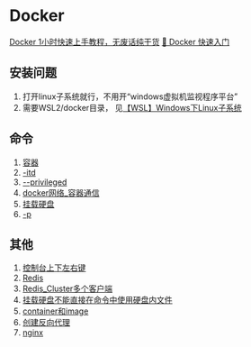 # Docker

[Docker 1小时快速上手教程，无废话纯干货](https://www.bilibili.com/video/BV11L411g7U1/?spm_id_from=333.337.search-card.all.click)
[🎉 Docker 快速入门](https://docker.easydoc.net/doc/81170005/cCewZWoN/lTKfePfP)

## 安装问题
1. 打开linux子系统就行，不用开“windows虚拟机监视程序平台”
2. 需要WSL2/docker目录，
   见[【WSL】Windows下Linux子系统](../小知识积累/【WSL】Windows下Linux子系统.md)

## 命令
1. [容器](容器.md)
2. [-itd](-itd.md)
3. [--privileged](--privileged.md)
4. [docker网络_容器通信](docker网络_容器通信.md)
5. [挂载硬盘](挂载硬盘.md)
6. [-p](-p.md)

## 其他
1. [控制台上下左右键](控制台上下左右键.md)
2. [Redis](../数据库/NoSQL/NDB/KeyValueDatabase_Redis.md)
3. [Redis_Cluster多个客户端](../数据库/NoSQL/NDB/appendix/Redis的简单应用_超卖.md)
4. [挂载硬盘不能直接在命令中使用硬盘内文件](挂载硬盘不能直接在命令中使用硬盘内文件.md)
5. [container和image](container和image.md)
6. [创建反向代理](创建反向代理.md)
7. [nginx](nginx.md)